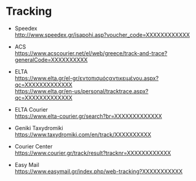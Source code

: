 # Tracking

* Speedex\
  http://www.speedex.gr/isapohi.asp?voucher_code=XXXXXXXXXXXX

* ACS\
  https://www.acscourier.net/el/web/greece/track-and-trace?generalCode=XXXXXXXXXX

* ELTA\
  https://www.elta.gr/el-gr/εντοπισμόςαντικειμένου.aspx?qc=XXXXXXXXXXXXX \
  https://www.elta.gr/en-us/personal/tracktrace.aspx?qc=XXXXXXXXXXXXX

* ELTA Courier\
  https://www.elta-courier.gr/search?br=XXXXXXXXXXXXX

* Geniki Taxydromiki\
  https://www.taxydromiki.com/en/track/XXXXXXXXXX

* Courier Center\
  https://www.courier.gr/track/result?tracknr=XXXXXXXXXXXX

* Easy Mail\
  https://www.easymail.gr/index.php/web-tracking?XXXXXXXXXXX
